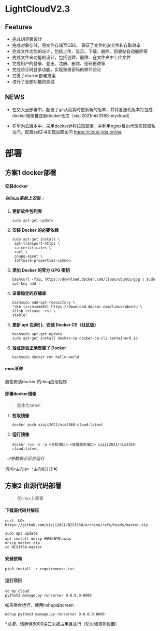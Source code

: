 # LightCloudV2.3

## Features

- 完成UI界面设计
- 完成对象存储，将文件存储至OBS， 保证了文件的安全性和存取效率
- 完成文件功能的设计，包括上传、显示、下载、删除、回收站自动删除等
- 完成文件夹功能的设计，包括创建、删除、在文件夹中上传文件
- 完成用户的登录、登出、注册、删除、密码更改等
- 完成验证码登录功能，实现重置密码的邮件验证
- 完善了docker部署方案
- 进行了全部功能的测试

## NEWS

- 在交大云部署中，配置了git从而实时更新新的版本，并将各迭代版本打包成docker镜像推送到docker仓库（xiaji2021/nis3368-mycloud）

- 在华为云版本中，采用docker远程拉取部署，并利用nginx反向代理实现域名访问，配置ssl证书实现加密访问 https://cloud.jixia.online



# 部署

## 方案1 docker部署

#### 安装docker

##### 在linux系统上安装：

1. **更新软件包列表** 

   ```
   sudo apt-get update
   ```

2. **安装 Docker 的必要依赖**

   ```
   sudo apt-get install \
    apt-transport-https \
    ca-certificates \
    curl \
    gnupg-agent \
    software-properties-common
   ```

3. **添加 Docker 的官方 GPG 密钥**

   ```
   bashcurl -fsSL https://download.docker.com/linux/ubuntu/gpg | sudo apt-key add -
   ```

4. **设置稳定的存储库**

   ```
   bashsudo add-apt-repository \
   "deb [arch=amd64] https://download.docker.com/linux/ubuntu \
   $(lsb_release -cs) \
   stable"
   ```

5. **更新 apt 包索引、安装 Docker CE（社区版）**

   ```
   bashsudo apt-get update
   sudo apt-get install docker-ce docker-ce-cli containerd.io
   ```

6. **验证是否正确安装了 Docker**

   ```
   bashsudo docker run hello-world
   ```

##### mac系统

直接安装docker 的dmg应用程序

#### 部署docker镜像

> 版本为latest

1. **拉取镜像**

   ```
   docker push xiaji2021/nis3368-cloud:latest
   ```

2. **运行镜像**

   ```
   docker run -d -p <主机端口>:<容器监听端口> xiaji2021/nis3368-cloud:latest
   ```

​		*`-d`参数表示后台运行*

访问`<主机ip> :主机端口` 即可





## 方案2 由源代码部署

> 在linux上部署

#### 下载源代码并解压

```
curl -LOk https://github.com/xiaji2021/NIS3368/archive/refs/heads/master.zip
```

```
sudo apt update
apt install unzip #确保安装unzip
unzip master.zip
cd NIS3368-master
```

#### 安装依赖

```
pip3 install -r requirements.txt
```

#### 运行项目

```
cd my_cloud
python3 manage.py runserver 0.0.0.0:8000
```

如需后台运行，使用nohup或screen

```
nohup python3 manage.py runserver 0.0.0.0:8000
```

**注意*，请确保8000端口未被占用且放行（防火墙规则设置）



